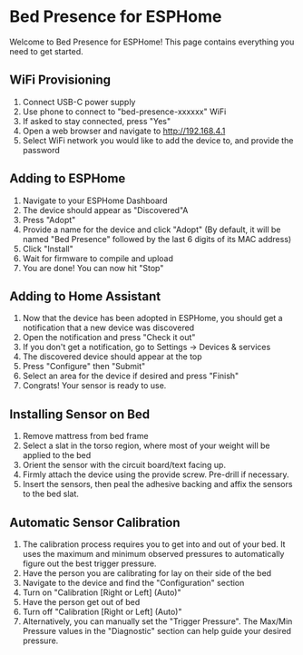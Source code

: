 # Bed Presence for ESPHome

Welcome to Bed Presence for ESPHome! This page contains everything you need to get started.

## WiFi Provisioning

1. Connect USB-C power supply
2. Use phone to connect to "bed-presence-xxxxxx" WiFi
3. If asked to stay connected, press "Yes"
4. Open a web browser and navigate to http://192.168.4.1
5. Select WiFi network you would like to add the device to, and provide the password

## Adding to ESPHome

1. Navigate to your ESPHome Dashboard
2. The device should appear as "Discovered"A
3. Press "Adopt"
4. Provide a name for the device and click "Adopt" (By default, it will be named "Bed Presence" followed by the last 6 digits of its MAC address)
5. Click "Install"
6. Wait for firmware to compile and upload
7. You are done! You can now hit "Stop"

## Adding to Home Assistant

1. Now that the device has been adopted in ESPHome, you should get a notification that a new device was discovered
2. Open the notification and press "Check it out"
3. If you don't get a notification, go to Settings -> Devices & services
4. The discovered device should appear at the top
5. Press "Configure" then "Submit"
6. Select an area for the device if desired and press "Finish"
7. Congrats! Your sensor is ready to use.

## Installing Sensor on Bed

1. Remove mattress from bed frame
2. Select a slat in the torso region, where most of your weight will be applied to the bed
3. Orient the sensor with the circuit board/text facing up.
4. Firmly attach the device using the provide screw. Pre-drill if necessary.
5. Insert the sensors, then peal the adhesive backing and affix the sensors to the bed slat.

## Automatic Sensor Calibration

1. The calibration process requires you to get into and out of your bed. It uses the maximum and minimum observed pressures to automatically figure out the best trigger pressure.
2. Have the person you are calibrating for lay on their side of the bed
3. Navigate to the device and find the "Configuration" section
4. Turn on "Calibration \[Right or Left\] (Auto)"
5. Have the person get out of bed
6. Turn off "Calibration \[Right or Left\] (Auto)"
7. Alternatively, you can manually set the "Trigger Pressure". The Max/Min Pressure values in the "Diagnostic" section can help guide your desired pressure.
